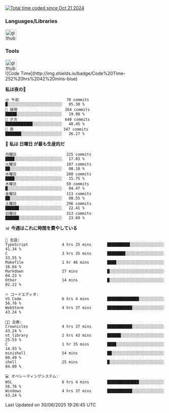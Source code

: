 <div>
    <a href="https://wakatime.com/@860bb1e2-475b-4f61-ae1b-4ec2ce43ad2b">
        <img src="https://wakatime.com/badge/user/860bb1e2-475b-4f61-ae1b-4ec2ce43ad2b.svg" alt="Total time coded since Oct 21 2024">
    </a>
</div>

<div>
    <h3>Languages/Libraries</h3>
    <img alt="github-chart" src="https://skillicons.dev/icons?i=c,py,js,ts,discordjs,html,css,md,bash" height="35px">
</div>
<div>
    <h3>Tools</h3>
    <img alt="github-chart" src="https://skillicons.dev/icons?i=discord,git,github,gitlab,vscode,webstorm,pycharm,ubuntu,pnpm,nodejs,docker" height="35px">
</div>
<!--START_SECTION:waka-->
![Code Time](http://img.shields.io/badge/Code%20Time-252%20hrs%2042%20mins-blue)

**私は夜の🦉** 

```text
🌞 午前                     70 commits          █░░░░░░░░░░░░░░░░░░░░░░░░   05.30 % 
🌆 昼間                     264 commits         █████░░░░░░░░░░░░░░░░░░░░   19.98 % 
🌃 夕方                     640 commits         ████████████░░░░░░░░░░░░░   48.45 % 
🌙 夜                      347 commits         ███████░░░░░░░░░░░░░░░░░░   26.27 % 
```
📅 **私は 日曜日 が最も生産的だ** 

```text
月曜日                      225 commits         ████░░░░░░░░░░░░░░░░░░░░░   17.03 % 
火曜日                      107 commits         ██░░░░░░░░░░░░░░░░░░░░░░░   08.10 % 
水曜日                      208 commits         ████░░░░░░░░░░░░░░░░░░░░░   15.75 % 
木曜日                      59 commits          █░░░░░░░░░░░░░░░░░░░░░░░░   04.47 % 
金曜日                      113 commits         ██░░░░░░░░░░░░░░░░░░░░░░░   08.55 % 
土曜日                      296 commits         ██████░░░░░░░░░░░░░░░░░░░   22.41 % 
日曜日                      313 commits         ██████░░░░░░░░░░░░░░░░░░░   23.69 % 
```


📊 **今週はこれに時間を費やしている** 

```text
💬 言語: 
TypeScript               4 hrs 25 mins       ██████████░░░░░░░░░░░░░░░   41.34 % 
C                        3 hrs 35 mins       ████████░░░░░░░░░░░░░░░░░   33.55 % 
Makefile                 1 hr 46 mins        ████░░░░░░░░░░░░░░░░░░░░░   16.64 % 
Markdown                 27 mins             █░░░░░░░░░░░░░░░░░░░░░░░░   04.23 % 
Other                    14 mins             █░░░░░░░░░░░░░░░░░░░░░░░░   02.22 % 

🔥 コードエディタ: 
VS Code                  6 hrs 4 mins        ██████████████░░░░░░░░░░░   56.76 % 
WebStorm                 4 hrs 37 mins       ███████████░░░░░░░░░░░░░░   43.24 % 

🐱‍💻 企画: 
Crownicles               4 hrs 37 mins       ███████████░░░░░░░░░░░░░░   43.24 % 
nt_library               2 hrs 43 mins       ██████░░░░░░░░░░░░░░░░░░░   25.53 % 
C                        1 hr 35 mins        ████░░░░░░░░░░░░░░░░░░░░░   14.93 % 
minishell                54 mins             ██░░░░░░░░░░░░░░░░░░░░░░░   08.49 % 
shell                    25 mins             █░░░░░░░░░░░░░░░░░░░░░░░░   04.00 % 

💻 オペレーティングシステム: 
WSL                      6 hrs 4 mins        ██████████████░░░░░░░░░░░   56.76 % 
Windows                  4 hrs 37 mins       ███████████░░░░░░░░░░░░░░   43.24 % 
```


 Last Updated on 30/06/2025 19:26:45 UTC
<!--END_SECTION:waka-->
